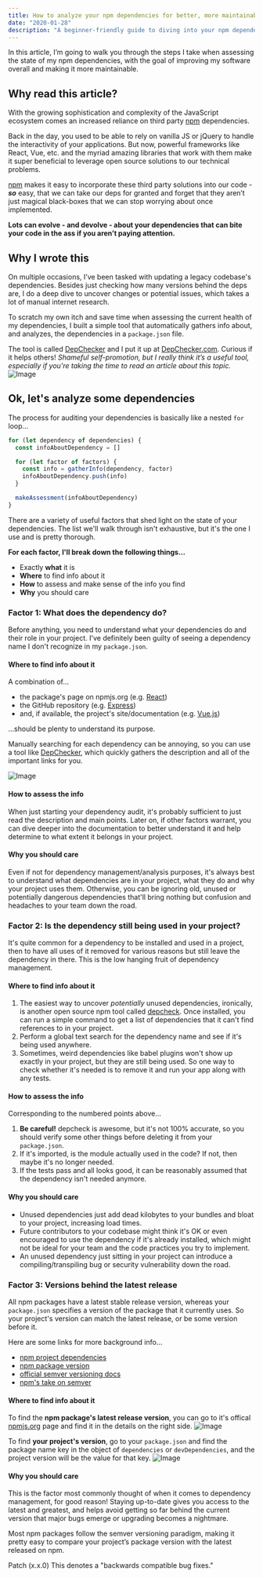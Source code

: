 ```yaml
---
title: How to analyze your npm dependencies for better, more maintainable code
date: "2020-01-28"
description: "A beginner-friendly guide to diving into your npm dependencies."
---
```


In this article, I’m going to walk you through the steps I take when assessing the state of my npm dependencies, with
the goal of improving my software overall and making it more maintainable.

## Why read this article?

With the growing sophistication and complexity of the JavaScript ecosystem comes an increased reliance on third party
[npm](https://npmjs.org) dependencies.

Back in the day, you used to be able to rely on vanilla JS or jQuery to handle the interactivity of your applications. But now, powerful frameworks like React, Vue, etc. and the myriad amazing libraries that work with them make it super beneficial to leverage open source solutions to our technical problems.

[npm](https://npmjs.org) makes it easy to incorporate these third party solutions into our code - **_so_** easy, that we can take our
deps for granted and forget that they aren’t just magical black-boxes that we can stop worrying about once
implemented.

**Lots can evolve - and devolve - about your dependencies that can bite your code in the ass if you aren’t paying
attention.**

## Why I wrote this

On multiple occasions, I’ve been tasked with updating a legacy codebase's dependencies.
Besides just checking how many versions behind the deps are, I do a deep dive to uncover changes or potential issues, which takes a lot of manual internet research.

To scratch my own itch and save time when assessing the current health of my dependencies, I built a simple tool that automatically gathers info about, and analyzes, the
dependencies in a `package.json` file.

The tool is called [DepChecker](https://depchecker.com) and I put it up at [DepChecker.com](https://depchecker.com).
Curious if it helps others! _Shameful self-promotion, but I really think it’s a useful tool, especially if you're
taking the time to read an article about this topic._
![Image](https://yosts-posts.s3.amazonaws.com/depchecker/depchecker_results_1.png)

## Ok, let's analyze some dependencies

The process for auditing your dependencies is basically like a nested `for` loop...

```javascript
for (let dependency of dependencies) {
  const infoAboutDependency = []

  for (let factor of factors) {
    const info = gatherInfo(dependency, factor)
    infoAboutDependency.push(info)
  }

  makeAssessment(infoAboutDependency)
}
```

There are a variety of useful factors that shed light on the state of your dependencies. The list we'll walk through
isn't exhaustive, but it's the one I use and is pretty thorough.

**For each factor, I'll break down the following things...**

- Exactly **what** it is
- **Where** to find info about it
- **How** to assess and make sense of the info you find
- **Why** you should care

### Factor 1: What does the dependency do?

Before anything, you need to understand what your dependencies do and their role in your project. I've definitely been
guilty of seeing a dependency name I don't recognize in my `package.json`.

#### Where to find info about it

A combination of...

- the package's page on npmjs.org (e.g. [React](https://www.npmjs.com/package/react))
- the GitHub repository (e.g. [Express](https://github.com/expressjs/express))
- and, if available, the project's site/documentation (e.g. [Vue.js](https://vuejs.org/))

...should be plenty to understand its purpose.

Manually searching for each dependency can be annoying, so you can use a tool like
[DepChecker](https://www.depchecker.com), which quickly gathers the description and all of the important links for you.

![Image](https://yosts-posts.s3.amazonaws.com/depchecker/depchecker_links.png)

#### How to assess the info

When just starting your dependency audit, it's probably sufficient to just read the description and main points.
Later on, if other factors warrant, you can dive deeper into the documentation to better understand it and help
determine to what extent it belongs in your project.

#### Why you should care

Even if not for dependency management/analysis purposes, it's always best to understand what dependencies are in your
project, what they do and why your project uses them. Otherwise, you can be ignoring old, unused or potentially
dangerous dependencies that'll bring nothing but confusion and headaches to your team down the road.

### Factor 2: Is the dependency still being used in your project?

It's quite common for a dependency to be installed and used in a project, then to have all uses of it
removed for various reasons but still leave the dependency in there. This is the low hanging fruit of dependency
management.

#### Where to find info about it

1. The easiest way to uncover _potentially_ unused dependencies, ironically, is another open source npm tool called
   [depcheck](https://www.npmjs.com/package/depcheck). Once installed, you can run a simple command to get a list of dependencies
   that it can't find references to in your project.
2. Perform a global text search for the dependency name and see if it's being used anywhere.
3. Sometimes, weird dependencies like babel plugins won't show up exactly in your project, but they are still being
   used. So one way to check whether it's needed is to remove it and run your app along with any tests.

#### How to assess the info

Corresponding to the numbered points above...

1. **Be careful!** depcheck is awesome, but it's not 100% accurate, so you should verify some other things before
   deleting it from your `package.json`.
2. If it's imported, is the module actually used in the code? If not, then maybe it's no longer needed.
3. If the tests pass and all looks good, it can be reasonably assumed that the dependency isn't needed anymore.

#### Why you should care

- Unused dependencies just add dead kilobytes to your bundles and bloat to your project, increasing load times.
- Future contributors to your codebase might think it's OK or even encouraged to use the dependency if it's already
  installed, which might not be ideal for your team and the code practices you try to implement.
- An unused dependency just sitting in your project can introduce a compiling/transpiling bug or security vulnerability down the road.

### Factor 3: Versions behind the latest release

All npm packages have a latest stable release version, whereas your `package.json` specifies a version of the package that it currently uses.
So your project's version can match the latest release, or be some version before it.

Here are some links for more background info...

- [npm project dependencies](https://docs.npmjs.com/files/package.json#dependencies)
- [npm package version](https://docs.npmjs.com/files/package.json#version)
- [official semver versioning docs](https://semver.org/)
- [npm's take on semver](https://docs.npmjs.com/about-semantic-versioning)

#### Where to find info about it

To find the **npm package's latest release version**, you can go to it's offical [npmjs.org](npmjs.org) page and find it in the details on the right side.
![Image](https://yosts-posts.s3.amazonaws.com/depchecker/depchecker_npm_version.png)

To find **your project's version**, go to your `package.json` and find the package name key in the object of `dependencies` or `devDependencies`, and the project version will be the value for that key.
![Image](https://yosts-posts.s3.amazonaws.com/depchecker/depchecker_npm_version.png)

#### Why you should care

This is the factor most commonly thought of when it comes to dependency management, for good reason!
Staying up-to-date gives you access to the latest and greatest, and helps avoid getting so far behind the current version that major bugs emerge or upgrading becomes a nightmare.

Most npm packages follow the semver versioning paradigm, making it pretty easy to compare your project’s package version with the latest released on npm.

Patch (x.x.0)
This denotes a "backwards compatible bug fixes."
